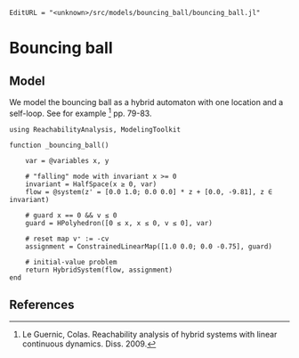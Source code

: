 ```@meta
EditURL = "<unknown>/src/models/bouncing_ball/bouncing_ball.jl"
```

# Bouncing ball

## Model

We model the bouncing ball as a hybrid automaton with one location and a self-loop.
See for example [^LG09] pp. 79-83.

```@example bouncing_ball
using ReachabilityAnalysis, ModelingToolkit

function _bouncing_ball()

    var = @variables x, y

    # "falling" mode with invariant x >= 0
    invariant = HalfSpace(x ≥ 0, var)
    flow = @system(z' = [0.0 1.0; 0.0 0.0] * z + [0.0, -9.81], z ∈ invariant)

    # guard x == 0 && v ≤ 0
    guard = HPolyhedron([0 ≤ x, x ≤ 0, v ≤ 0], var)

    # reset map v⁺ := -cv
    assignment = ConstrainedLinearMap([1.0 0.0; 0.0 -0.75], guard)

    # initial-value problem
    return HybridSystem(flow, assignment)
end
```

## References

[^LG09]: Le Guernic, Colas. Reachability analysis of hybrid systems with linear continuous dynamics. Diss. 2009.

